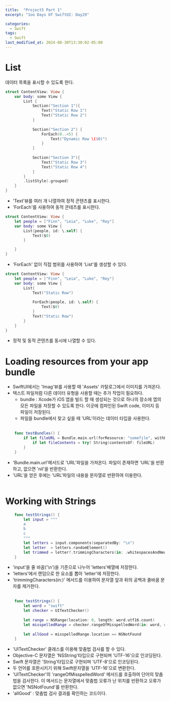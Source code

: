 ```yaml
---
title:  "Project5 Part 1"
excerpt: "1oo Days Of SwiftUI: Day29"

categories:
  - Swift
tags:
  - Swift
last_modified_at: 2024-08-30T13:30:02-05:00
---
```


# List
데이터 목록을 표시할 수 있도록 한다.<br>

```swift
struct ContentView: View {
    var body: some View {
        List {
            Section("Section 1"){
                Text("Static Row 1")
                Text("Static Row 2")
            }
            
            Section("Section 2") {
                ForEach(0..<5) {
                    Text("Dynamic Row \($0)")
                }
            }
            
            Section("Section 3"){
                Text("Static Row 3")
                Text("Static Row 4")
            }
        }
        .listStyle(.grouped)
    }
}
```
- 'Text'뷰를 여러 개 나열하여 정적 콘텐츠를 표시한다.
- 'ForEach'를 사용하여 동적 콘테츠를 표시한다.


```swift
struct ContentView: View {
    let people = ["Finn", "Leia", "Luke", "Rey"]
    var body: some View {
        List(people, id: \.self) {
            Text($0)
        }

    }
}
```
- 'ForEach' 없이 직접 범위를 사용하여 'List'를 생성할 수 있다.


```swift
struct ContentView: View {
    let people = ["Finn", "Leia", "Luke", "Rey"]
    var body: some View {
        List{
            Text("Static Row")
            
            ForEach(people, id: \.self) {
                Text($0)
            }
            Text("Static Row")
        }
    }
}
```
- 정적 및 동적 콘텐츠를 동시에 나열할 수 있다.

# Loading resources from your app bundle

- SwiftUI에서는 'Imag'뷰를 사용할 때 'Assets' 카탈로그에서 이미지를 가져온다.
- 텍스트 파일처럼 다른 데이터 유형을 사용할 때는 추가 작업이 필요하다.
    - bundle : Xcode가 iOS 앱을 빌드 할 때 생성되는 것으로 하나의 장소에 앱의 모든 파일을 저장할 수 있도록 한다. 이곳에 컴파인된 Swift code, 이미지 등 파일이 저장된다.
    - 파일을 bundle에서 찾고 싶을 때 'URL'이라는 데이터 타입을 사용한다.
<br><br>

```swift
    func testBundles() {
        if let fileURL = Bundle.main.url(forResource: "somefile", withExtension: "txt"){
            if let fileContents = try? String(contentsOf: fileURL)
        }
    }
```
- 'Bundle.main.url'메서드로 'URL'파일을 가져온다. 파일이 존재하면 'URL'을 반환하고, 없으면 'nil'을 반환한다.
- 'URL'을 얻은 후에는 'URL'파일의 내용을 문자열로 반환하여 이용한다.<br><br>

# Working with Strings

```swift
    func testStrings() {
        let input = """
        a
        b
        c
        """
        let letters = input.components(separatedBy: "\n")
        let letter  = letters.randomElement()
        let trimmed = letter?.trimmingCharacters(in: .whitespacesAndNewlines)
    }
```
- 'input'을 줄 바꿈('\n')을 기준으로 나누어 'letters'배열에 저장한다.
- 'letters'에서 랜덤으로 한 요소를 뽑아 'letter'에 저장한다.
- 'trimmingCharacters(in:)' 메서드를 이용하여 문자열 앞과 뒤의 공백과 줄바꿈 문자를 제거한다.<br><br>


```swift
    func testStrings() {
        let word = "swift"
        let checker = UITextChecker()
        
        let range = NSRange(location: 0, length: word.utf16.count)
        let misspelledRange = checker.rangeOfMisspelledWord(in: word, range: range, startingAt: 0, wrap: false, language: "en")
        
        let allGood = misspelledRange.location == NSNotFound
    }
```
- 'UITextChecker' 클래스를 이용해 맞춤법 검사를 할 수 있다.
- Objective-C 문자열은 'NSString'타입으로 구현되며 'UTF-16'으로 인코딩된다.
- Swift 문자열은 'String'타입으로 구현되며 'UTF-8'으로 인코딩된다.
- 두 언어를 호환시키기 위해 Swift문자열을 'UTF-16'으로 변환한다.
- 'UITextChecker'의 'rangeOfMisspelledWord' 메서드를 호출하여 단어의 맞춤법을 검사한다. 이 메서드는 문자열에서 맞춤법 오류가 난 위치를 반환하고 오류가 없으면 'NSNotFound'를 반환한다.
- 'allGood' : 맞춤법 검사 결과를 확인하는 코드이다.
